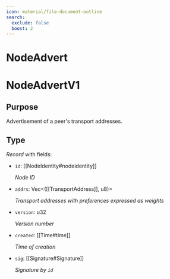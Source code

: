 ```yaml
---
icon: material/file-document-outline
search:
  exclude: false
  boost: 2
---
```


# NodeAdvert

# NodeAdvertV1

## Purpose

<!-- --8<-- [start:purpose] -->
Advertisement of a peer's transport addresses.
<!-- --8<-- [end:purpose] -->

## Type

<!-- --8<-- [start:type] -->
<div class="type" markdown>

*Record* with fields:

- `id`: [[NodeIdentity#nodeidentity]]

  *Node ID*

- `addrs`: Vec<([[TransportAddress]], u8)>

  *Transport addresses with preferences expressed as weights*

- `version`: u32

  *Version number*

- `created`: [[Time#time]]

  *Time of creation*

- `sig`: [[Signature#Signature]]

  *Signature by `id`*

</div>
<!-- --8<-- [end:type] -->
